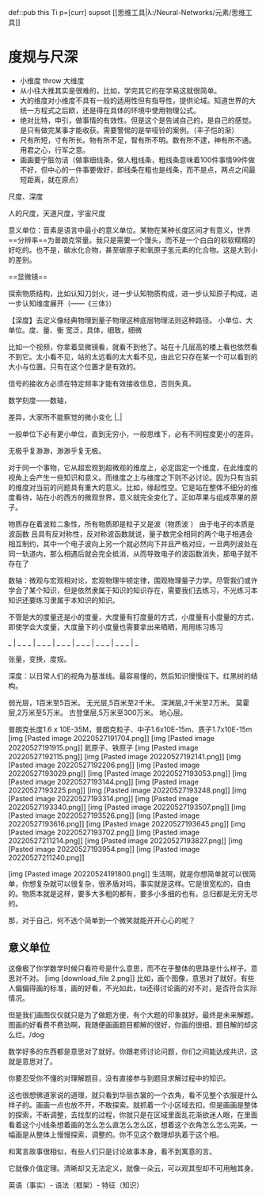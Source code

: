 def::pub this Ti p=[curr] supset [[思维工具|λ:/Neural-Networks/元素/思维工具]]

# 度规与尺深

- 小维度 throw 大维度
- 从小往大推其实是很难的，比如，学完其它的在学易这就很简单。
- 大的维度对小维度不具有一般的适用性但有指导性，提供论域。知道世界的大统一方程式之后欧，还是得在具体的环境中使用物理公式。
- 绝对比特，申引，做事情的有效性。但是这个是告诫自己的，是自己的感觉。是只有做完某事才能收获。需要警惕的是举哑铃的案例。（丰子恺的渐）
- 尺有所短，寸有所长。物有所不足，智有所不明。数有所不逮，神有所不通。用君之心，行军之意。
- 画画要宁脏勿洁（做事细线条，做人粗线条，粗线条意味着100件事情99件做不好，但中心的一件事要做好，即线条在粗也是线条，而不是点，两点之间最短距离，就在原点）

尺度、深度

人的尺度，天道尺度，宇宙尺度

意义单位：音素是语言中最小的意义单位。某物在某种长度区间才有意义，世界==分辨率==为普朗克常量。我只是需要一个馒头，而不是一个白白的软软糯糯的好吃的。也不是，碳水化合物，甚至碳原子和氧原子氢元素的化合物。这是大到小的差别。

==显微镜==

探索物质结构，比如认知刀剑火，进一步认知物质构成，进一步认知原子构成，进一步认知维度展开（——《三体》）

【深度】去定义像经典物理到量子物理这种底层物理法则这种路径。
小单位、大单位。度、量、衡
宽泛，具体，细致，细微

比如一个视频，你拿着显微镜看，就看不到他了。站在十几层高的楼上看也依然看不到它。太小看不见，站的太远看的太大看不见，由此它只存在某一个可以看到的大小与位置。只有在这个位置才是有效的。


信号的接收方必须在特定频率才能有效接收信息，否则失真。


数学刻度——数轴，

差异，大家所不能察觉的微小变化 |_|

一般单位下必有更小单位，直到无穷小，一般思维下，必有不同程度更小的差异。

无极乎复渺渺，渺渺乎复无极。


对于同一个事物，它从超宏观到超微观的维度上，必定固定一个维度，在此维度的视角上会产生一些知识和意义。而维度之上与维度之下则不必讨论。因为只有当前的维度对当前的问题具有重大的意义。比如，缘起性空。它是站在整体不细分的维度看待，站在小的西方的微观世界，意义就完全变化了。正如苹果与组成苹果的原子。



物质存在着波粒二象性，所有物质即是粒子又是波（物质波 ）
由于电子的本质是波函数 且具有反对称性，反对称波函数就说，量子数完全相同的两个电子相遇会相互制约，其中一个电子波向上另一个就必然向下并且严格对应，一旦两列波处在同一轨道内，那么相遇后就会完全抵消，从而导致电子的波函数消失，那电子就不存在了




数轴：微观与宏观相对论，宏观物理牛顿定律，围观物理量子力学。尽管我们或许学会了某个知识，但是依然隶属于知识的知识存在，需要我们去练习，不光练习本知识还要练习隶属于本知识的知识。

不管是大的度量还是小的度量，大度量有打度量的方式，小度量有小度量的方式，即使学会大度量，大度量下的小度量也需要拿出来晒晒，用用练习练习

_ | _ _ _ | _ _ _ | _ _ _ | _ _ _ | _ _ _ | _ _ _ | _ 

张量，变换，度规。

深度：以日常人们的视角为基准线。最容易懂的，然后知识慢慢往下。红黑树的结构。

弱光层，1百米至5百米。 无光层,5百米至2千米。 深渊层,2千米至2万米。 莫霍层,2万米至5万米。 古登堡层,5万米至300万米。 地心层。



普朗克长度1.6 x 10E-35M，普朗克粒子、中子1.6x10E-15m、质子1.7x10E-15m
[img [Pasted image 20220527191704.png]]
[img [Pasted image 20220527191915.png]]
氦原子、铁原子
[img [Pasted image 20220527192115.png]]
[img [Pasted image 20220527192141.png]]
[img [Pasted image 20220527192206.png]]
[img [Pasted image 20220527193029.png]]
[img [Pasted image 20220527193053.png]]
[img [Pasted image 20220527193144.png]]
[img [Pasted image 20220527193225.png]]
[img [Pasted image 20220527193248.png]]
[img [Pasted image 20220527193314.png]]
[img [Pasted image 20220527193340.png]]
[img [Pasted image 20220527193507.png]]
[img [Pasted image 20220527193526.png]]
[img [Pasted image 20220527193616.png]]
[img [Pasted image 20220527193645.png]]
[img [Pasted image 20220527193702.png]]
[img [Pasted image 20220527211214.png]]
[img [Pasted image 20220527193827.png]]
[img [Pasted image 20220527193954.png]]
[img [Pasted image 20220527211240.png]]


[img [Pasted image 20220524191800.png]]
生活啊，就是你想简单就可以很简单，你想复杂就可以很复杂，很矛盾对吗，事实就是这样。它是很宽松的，自由的。物质本就是这样，要多大多粗的都有，要多小多细的也有。总归都是无穷无尽的。

那，对于自己，何不选个简单到一个微笑就能开开心心的呢？


## 意义单位

这像极了你学数学时候只看符号是什么意思，而不在乎整体的思路是什么样子。意思对不对。
[img [download_file 2.png]]
比如，画个图像，意思对了就好。有些人偏偏得画的标准，画的好看，不光如此，ta还得讨论画的对不对，是否符合实际情况。

但是我们画图仅仅就只是为了做题方便，有个大题的印象就好。最终是未来解题。图画的好看费不费劲啊，我随便画画题目都解的很好，你画的很细，题目解的却这么烂。/dog

数学好多的东西都是意思对了就好。你跟老师讨论问题，你们之间能达成共识，这就是意思对了。

你要忍受你不懂的对理解题目，没有直接参与到题目求解过程中的知识。

这也很想佛道家说的道理，就只看到华丽衣裳的一个衣角，看不见整个衣服是什么样子的。画画一点也放不开，不敢探索。就抓着一个小区域去扣，但是画画是整体的探索，不断调整，去找型的过程，你就只是在区域里面乱花渐欲迷人眼，在里面看着这个小线条想着画的怎么怎么直怎么怎么区，想着这个衣角怎么怎么完美。一幅画是从整体上慢慢探索，调整的。你不见这个数理却执着于这个相。

和寓言故事很相似，有些人们只是讨论故事本身，看不到寓意的言。

它就像介值定理。清晰却又无法定义，就像一朵云，可以观其型却不可用触其身。

英语（事实）- 语法（框架）- 特征（知识）